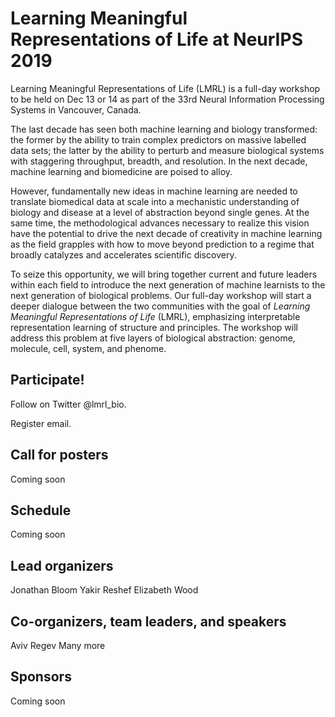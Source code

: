 # Learning Meaningful Representations of Life at NeurIPS 2019

Learning Meaningful Representations of Life (LMRL) is a full-day workshop to be held on Dec 13 or 14 as part of the 33rd Neural Information Processing Systems in Vancouver, Canada.

The last decade has seen both machine learning and biology transformed: the former by the ability to train complex predictors on massive labelled data sets; the latter by the ability to perturb and measure biological systems with staggering throughput, breadth, and resolution. In the next decade, machine learning and biomedicine are poised to alloy.

However, fundamentally new ideas in machine learning are needed to translate biomedical data at scale into a mechanistic understanding of biology and disease at a level of abstraction beyond single genes. At the same time, the methodological advances necessary to realize this vision have the potential to drive the next decade of creativity in machine learning as the field grapples with how to move beyond prediction to a regime that broadly catalyzes and accelerates scientific discovery.

To seize this opportunity, we will bring together current and future leaders within each field to introduce the next generation of machine learnists to the next generation of biological problems. Our full-day workshop will start a deeper dialogue between the two communities with the goal of *Learning Meaningful Representations of Life* (LMRL), emphasizing interpretable representation learning of structure and principles. The workshop will address this problem at five layers of biological abstraction: genome, molecule, cell, system, and phenome.

## Participate!

Follow on Twitter @lmrl_bio.

Register email.

## Call for posters

Coming soon

## Schedule

Coming soon

## Lead organizers

Jonathan Bloom
Yakir Reshef
Elizabeth Wood

## Co-organizers, team leaders, and speakers

Aviv Regev
Many more

## Sponsors

Coming soon
